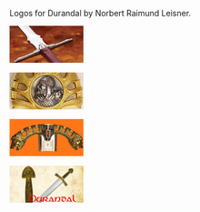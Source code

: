 
Logos for Durandal by Norbert Raimund Leisner.

![alt text](Durandal-1.bmp)

![alt text](Durandal-2.bmp)

![alt text](Durandal-3.bmp)

![alt text](Durandal-4.bmp)
